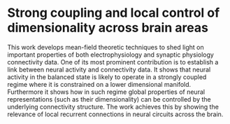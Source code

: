 Strong coupling and local control of dimensionality across brain areas 
============

This work develops mean-field theoretic techniques to shed light on important properties of both electrophysiology and synaptic physiology connectivity data. One of its most prominent contribution is to establish a link between neural activity and connectivity data. It shows that neural activity in the balanced state is likely to operate in a strongly coupled regime where it is constrained on a lower dimensional manifold. Furthermore it shows how in such regime global properties of neural representations (such as their dimensionality) can be controlled by the underlying connectivity structure. The work achieves this by showing the relevance of local recurrent connections in neural circuits across the brain.

